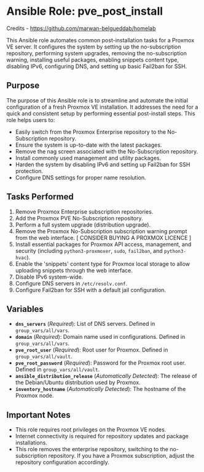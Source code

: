 # Ansible Role: pve_post_install

Credits - <https://github.com/marwan-belgueddab/homelab>

This Ansible role automates common post-installation tasks for a Proxmox VE server. It configures the system by setting up the no-subscription repository, performing system upgrades, removing the no-subscription warning, installing useful packages, enabling snippets content type, disabling IPv6, configuring DNS, and setting up basic Fail2ban for SSH.

## Purpose

The purpose of this Ansible role is to streamline and automate the initial configuration of a fresh Proxmox VE installation.  It addresses the need for a quick and consistent setup by performing essential post-install steps. This role helps users to:

* Easily switch from the Proxmox Enterprise repository to the No-Subscription repository.
* Ensure the system is up-to-date with the latest packages.
* Remove the nag screen associated with the No-Subscription repository.
* Install commonly used management and utility packages.
* Harden the system by disabling IPv6 and setting up Fail2ban for SSH protection.
* Configure DNS settings for proper name resolution.

## Tasks Performed

1. Remove Proxmox Enterprise subscription repositories.
2. Add the Proxmox PVE No-Subscription repository.
3. Perform a full system upgrade (distribution upgrade).
4. Remove the Proxmox No-Subscription subscription warning prompt from the web interface. [ CONSIDER BUYING A PROXMOX LICENCE ]
5. Install essential packages for Proxmox API access, management, and security (including `python3-proxmoxer`, `sudo`, `fail2ban`, and `python3-hvac`).
6. Enable the 'snippets' content type for Proxmox local storage to allow uploading snippets through the web interface.
7. Disable IPv6 system-wide.
8. Configure DNS servers in `/etc/resolv.conf`.
9. Configure Fail2ban for SSH with a default jail configuration.

## Variables

* **`dns_servers`** (*Required*):  List of DNS servers. Defined in `group_vars/all/vars`.
* **`domain`** (*Required*): Domain name used in configurations. Defined in `group_vars/all/vars`.
* **`pve_root_user`** (*Required*): Root user for Proxmox. Defined in `group_vars/all/vault`.
* **`pve_root_password`** (*Required*): Password for the Proxmox root user. Defined in `group_vars/all/vault`.
* **`ansible_distribution_release`** (*Automatically Detected*): The release of the Debian/Ubuntu distribution used by Proxmox.
* **`inventory_hostname`** (*Automatically Detected*):  The hostname of the Proxmox node.

## Important Notes

* This role requires root privileges on the Proxmox VE nodes.
* Internet connectivity is required for repository updates and package installations.
* This role removes the enterprise repository, switching to the no-subscription repository. If you have a Proxmox subscription, adjust the repository configuration accordingly.
